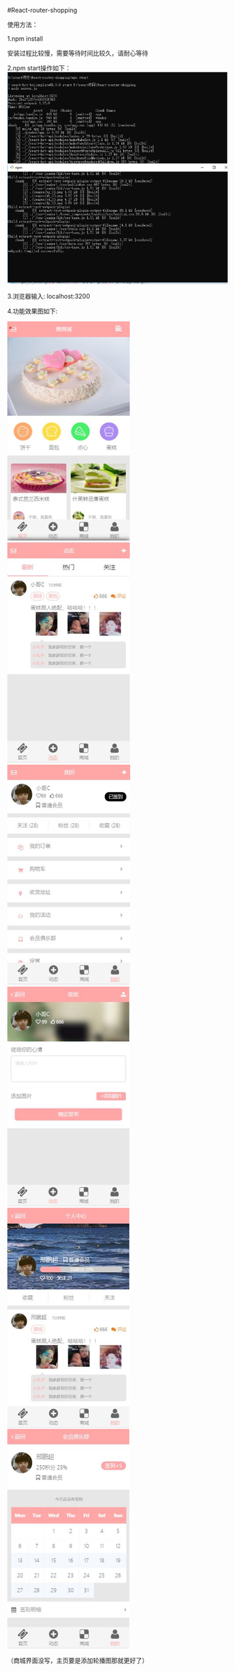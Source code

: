 #React-router-shopping


使用方法：


   1.npm install 
   
   
   安装过程比较慢，需要等待时间比较久，请耐心等待
  
  
  2.npm start操作如下：
   ![Alt text](https://github.com/XPC2659489932/React-router-shopping/raw/master/screenshot/1.JPG)
   ![Alt text](https://github.com/XPC2659489932/React-router-shopping/raw/master/screenshot/2.JPG)
   
   
   3.浏览器输入: localhost:3200
   
     
   4.功能效果图如下:
   
   
   ![Alt text](https://github.com/XPC2659489932/React-router-shopping/raw/master/screenshot/index.JPG)
   ![Alt text](https://github.com/XPC2659489932/React-router-shopping/raw/master/screenshot/circle.JPG)
   ![Alt text](https://github.com/XPC2659489932/React-router-shopping/raw/master/screenshot/my.JPG)
   ![Alt text](https://github.com/XPC2659489932/React-router-shopping/raw/master/screenshot/circlrsay.JPG)
   ![Alt text](https://github.com/XPC2659489932/React-router-shopping/raw/master/screenshot/usercenter.JPG)
   ![Alt text](https://github.com/XPC2659489932/React-router-shopping/raw/master/screenshot/memberclub.JPG)
   
   
   （商城界面没写，主页要是添加轮播图那就更好了）
